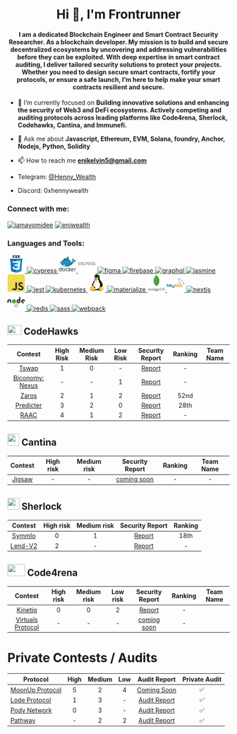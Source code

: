 
<h1 align="center">Hi 👋, I'm Frontrunner </h1>

<h4 align="center">I am a dedicated Blockchain Engineer and Smart Contract Security Researcher. As a blockchain developer. My mission is to build and secure decentralized ecosystems by uncovering and addressing vulnerabilities before they can be exploited. With deep expertise in smart contract auditing, I deliver tailored security solutions to protect your projects. Whether you need to design secure smart contracts, fortify your protocols, or ensure a safe launch, I’m here to help make your smart contracts resilient and secure. </h4>



- 🌱 I’m currently focused on **Building innovative solutions and enhancing the security of Web3 and DeFi ecosystems. Actively competing and auditing protocols across leading platforms like Code4rena, Sherlock, Codehawks, Cantina, and Immunefi.**

- 💬 Ask me about **Javascript, Ethereum, EVM, Solana, foundry, Anchor, Nodejs, Python, Solidity**

- 📫 How to reach me **enikelvin5@gmail.com**

- Telegram: [@Henny_Wealth](https://t.me/Henny_Wealth)
- Discord: 0xhennywealth

<h3 align="left">Connect with me:</h3>
<p align="left">
<a href="https://twitter.com/wealth_thefirst" target="blank"><img align="center" src="https://raw.githubusercontent.com/rahuldkjain/github-profile-readme-generator/master/src/images/icons/Social/twitter.svg" alt="iamayomidee" height="30" width="40" /></a>
<a href="https://www.linkedin.com/in/eniola-kelvin-bba747182/" target="blank"><img align="center" src="https://raw.githubusercontent.com/rahuldkjain/github-profile-readme-generator/master/src/images/icons/Social/linked-in-alt.svg" alt="eniwealth" height="30" width="40" /></a>
</p>
    

<h3 align="left">Languages and Tools:</h3>
<p align="left"> <a href="https://www.w3schools.com/css/" target="_blank" rel="noreferrer"> <img src="https://raw.githubusercontent.com/devicons/devicon/master/icons/css3/css3-original-wordmark.svg" alt="css3" width="40" height="40"/> </a> <a href="https://www.cypress.io" target="_blank" rel="noreferrer"> <img src="https://raw.githubusercontent.com/simple-icons/simple-icons/6e46ec1fc23b60c8fd0d2f2ff46db82e16dbd75f/icons/cypress.svg" alt="cypress" width="40" height="40"/> </a> <a href="https://www.docker.com/" target="_blank" rel="noreferrer"> <img src="https://raw.githubusercontent.com/devicons/devicon/master/icons/docker/docker-original-wordmark.svg" alt="docker" width="40" height="40"/> </a> <a href="https://expressjs.com" target="_blank" rel="noreferrer"> <img src="https://raw.githubusercontent.com/devicons/devicon/master/icons/express/express-original-wordmark.svg" alt="express" width="40" height="40"/> </a> <a href="https://www.figma.com/" target="_blank" rel="noreferrer"> <img src="https://www.vectorlogo.zone/logos/figma/figma-icon.svg" alt="figma" width="40" height="40"/> </a> <a href="https://firebase.google.com/" target="_blank" rel="noreferrer"> <img src="https://www.vectorlogo.zone/logos/firebase/firebase-icon.svg" alt="firebase" width="40" height="40"/> </a> <a href="https://graphql.org" target="_blank" rel="noreferrer"> <img src="https://www.vectorlogo.zone/logos/graphql/graphql-icon.svg" alt="graphql" width="40" height="40"/> </a> <a href="https://jasmine.github.io/" target="_blank" rel="noreferrer"> <img src="https://seeklogo.com/images/H/hardhat-logo-888739EBB4-seeklogo.com.png" alt="jasmine" width="40" height="40"/> </a> <a href="https://developer.mozilla.org/en-US/docs/Web/JavaScript" target="_blank" rel="noreferrer"> <img src="https://raw.githubusercontent.com/devicons/devicon/master/icons/javascript/javascript-original.svg" alt="javascript" width="40" height="40"/> </a> <a href="https://jestjs.io" target="_blank" rel="noreferrer"> <img src="https://www.vectorlogo.zone/logos/jestjsio/jestjsio-icon.svg" alt="jest" width="40" height="40"/> </a> <a href="https://kubernetes.io" target="_blank" rel="noreferrer"> <img src="https://www.vectorlogo.zone/logos/kubernetes/kubernetes-icon.svg" alt="kubernetes" width="40" height="40"/> </a> <a href="https://www.linux.org/" target="_blank" rel="noreferrer"> <img src="https://raw.githubusercontent.com/devicons/devicon/master/icons/linux/linux-original.svg" alt="linux" width="40" height="40"/> </a> <a href="https://materializecss.com/" target="_blank" rel="noreferrer"> <img src="https://raw.githubusercontent.com/prplx/svg-logos/5585531d45d294869c4eaab4d7cf2e9c167710a9/svg/materialize.svg" alt="materialize" width="40" height="40"/> </a> <a href="https://www.mongodb.com/" target="_blank" rel="noreferrer"> <img src="https://raw.githubusercontent.com/devicons/devicon/master/icons/mongodb/mongodb-original-wordmark.svg" alt="mongodb" width="40" height="40"/> </a> <a href="https://www.mysql.com/" target="_blank" rel="noreferrer"> <img src="https://raw.githubusercontent.com/devicons/devicon/master/icons/mysql/mysql-original-wordmark.svg" alt="mysql" width="40" height="40"/> </a> <a href="https://nextjs.org/" target="_blank" rel="noreferrer"> <img src="https://cdn.worldvectorlogo.com/logos/nextjs-2.svg" alt="nextjs" width="40" height="40"/> </a> <a href="https://nodejs.org" target="_blank" rel="noreferrer"> <img src="https://raw.githubusercontent.com/devicons/devicon/master/icons/nodejs/nodejs-original-wordmark.svg" alt="nodejs" width="40" height="40"/> </a><a href="https://soliditylang.org/" target="_blank" rel="noreferrer"> <img src="https://upload.wikimedia.org/wikipedia/commons/9/98/Solidity_logo.svg" alt="redis" width="40" height="40"/> </a> <a href="https://sass-lang.com" target="_blank" rel="noreferrer"> <img src="https://www.svgrepo.com/download/341796/ethereum.svg" alt="sass" width="40" height="40"/> </a> <a href="https://book.getfoundry.sh/" target="_blank" rel="noreferrer"> <img src="https://book.getfoundry.sh/images/foundry-banner.png" alt="webpack" width="40" height="40"/> </a> </p>


## <img src="https://res.cloudinary.com/droqoz7lg/image/upload/v1689080263/snhkgvtsidryjdtx0pce.png" width=32 height=22> CodeHawks

|                                   Contest                                    | High Risk | Medium Risk | Low Risk |                                                 Security Report                                                 | Ranking | Team Name |
| :--------------------------------------------------------------------------: | :-------: | :---------: | :------: | :-------------------------------------------------------------------------------------------------------------: | :-----: | :-------: |
| [Tswap](https://codehawks.cyfrin.io/c/2024-06-t-swap)                        |     1     |      0      |    -     | [Report](https://codehawks.cyfrin.io/c/2024-06-t-swap/results?lt=contest&sc=reward&sj=reward&page=1&t=report)   |    -    |           |
| [Biconomy: Nexus](https://codehawks.cyfrin.io/c/2024-07-biconomy)           |     -     |      -      |    1     | [Report](https://codehawks.cyfrin.io/c/2024-07-biconomy/results?lt=contest&page=1&sc=reward&sj=reward&t=report) |    -    |           |
| [Zaros](https://codehawks.cyfrin.io/c/2024-07-zaros)                         |     2     |      1      |    2     | [Report](https://codehawks.cyfrin.io/c/2024-07-zaros/results?lt=contest&sc=reward&sj=reward&page=1&t=report)    |   52nd  |           |
| [Predicter](https://codehawks.cyfrin.io/c/2024-07-the-predicter)            |     3     |      2      |    0     | [Report](https://codehawks.cyfrin.io/c/2024-07-the-predicter/results?t=report&page=1)                           |   28th  |           |
| [RAAC](https://codehawks.cyfrin.io/c/2025-02-raac)                           |     4     |      1      |    2     | [Report](https://codehawks.cyfrin.io/c/2025-02-raac/results?lt=contest&page=1&sc=reward&sj=reward&t=report)     |    -    |           |


## <img src="https://www.google.com/s2/favicons?sz=64&domain_url=https://cantina.xyz/" width=27 height=27> Cantina

|                                          Contest                                          | High risk | Medium risk |                                   Security Report                                    | Ranking | Team Name |
| :---------------------------------------------------------------------------------------: | :-------: | :---------: | :----------------------------------------------------------------------------------: | :-----: | :-------: |
| [Jigsaw](https://cantina.xyz/) |     -   |      -      | [coming soon](https://cantina.xyz/) |   -    |     -    |


## <img src="https://camo.githubusercontent.com/0e909f76794e9bfaa4e51b09ccc216c6527dbd0eb7dee6c05871f4541393fd98/68747470733a2f2f7777772e676f6f676c652e636f6d2f73322f66617669636f6e733f737a3d363426646f6d61696e5f75726c3d68747470733a2f2f6175646974732e736865726c6f636b2e78797a2f" width=27 height=27> Sherlock

|                                          Contest                                          | High risk | Medium risk |                                   Security Report                                    | Ranking |
| :---------------------------------------------------------------------------------------: | :-------: | :---------: | :----------------------------------------------------------------------------------: | :-----: |
| [SymmIo](https://audits.sherlock.xyz/contests/838)                                       |     0     |      1      | [Report](https://audits.sherlock.xyz/contests/838/report)                           |   18th  |
| [Lend-V2](https://audits.sherlock.xyz/contests/908)                                      |     2     |      -      | [Report](https://audits.sherlock.xyz/contests/908)                                  |    -    |


## <img src="https://code4rena.com/images/c4-logo-icon.svg" width=40 height=27> Code4rena

|                                Contest                                | High risk | Medium risk | Low risk |                             Security Report                             | Ranking | Team Name |
| :-------------------------------------------------------------------: | :-------: | :---------: | :------: | :---------------------------------------------------------------------: | :-----: | :-------: |
| [Kinetiq](https://code4rena.com/audits/2025-04-kinetiq/)             |     0     |      0      |    2     | [Report](https://code4rena.com/audits/2025-04-kinetiq/)                |    -    |           |
| [Virtuals Protocol](https://code4rena.com/audits/2025-04-virtuals-protocol) |     -     |      -      |    -     | [coming soon](https://code4rena.com/audits/2025-04-virtuals-protocol)       |    -    |           |


# Private Contests / Audits

| **Protocol** | **High** | **Medium** | **Low** | Audit Report | Private Audit |
|--------------|:--------:|:----------:|:-------:|:-------------:|:-------------:|
| [MoonUp Protocol](https://github.com/MoonUpMeme/MoonUp_protocol) | 5 | 2 | 4 | [Coming Soon]() | ✅ |
| [Lode Protocol](https://github.com/GuildAudits/Lode) | 1 | 3 | - | [Audit Report](https://drive.google.com/file/d/10akJ-cn-xCMn2X2p8IglnEQTVTKriE2e/view?usp=sharing) | ✅ |
| [Pody Network](https://github.com/PodyNetwork/contracts) | 0 | 3 | - | [Audit Report](https://drive.google.com/file/d/1yjKI0RF4kf7W5EGwsC35iel9vfXyOqcx/view?usp=sharing) | ✅ |
| [Pathway](https://drive.google.com/file/d/1xkAYVyLrfH5i9OwgNz7hYuW_7mRse197/view?usp=sharing) | - | 2 | 2 | [Audit Report](https://drive.google.com/file/d/1xkAYVyLrfH5i9OwgNz7hYuW_7mRse197/view?usp=sharing) | ✅ |
